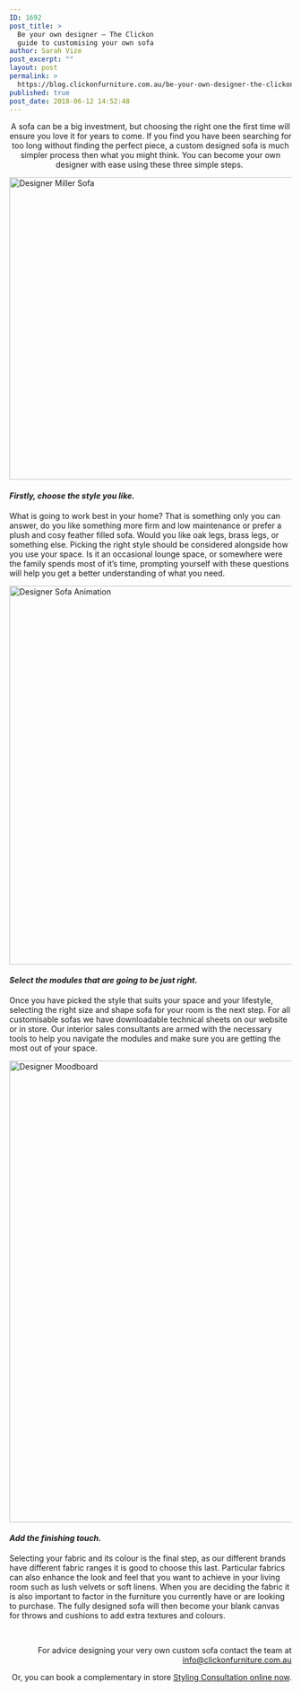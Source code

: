 ```yaml
---
ID: 1692
post_title: >
  Be your own designer — The Clickon
  guide to customising your own sofa
author: Sarah Vize
post_excerpt: ""
layout: post
permalink: >
  https://blog.clickonfurniture.com.au/be-your-own-designer-the-clickon-guide-to-customising-your-own-sofa
published: true
post_date: 2018-06-12 14:52:48
---
```

<p style="text-align: center"><span class="s1">A sofa can be a big investment, but choosing the right one the first time will ensure you love it for years to come. If you find you have been searching for too long without finding the perfect piece, a custom designed sofa is much simpler process then what you might think. You can become your own designer with ease using these three simple steps. </span></p>
<a href="https://www.clickonfurniture.com.au/miller-sofa"><img class="aligncenter size-large wp-image-1694" src="https://blog.clickonfurniture.com.au/wp-content/uploads/2018/06/CLICKON_SOCIAL_24_APRIL_LP_1509-1024x682.jpg" alt="Designer Miller Sofa" width="809" height="539" /></a>
<h4><em><span class="s1">Firstly, choose the style you like. </span></em></h4>
<span class="s1">What is going to work best in your home? That is something only you can answer, do you like something more firm and low maintenance or prefer a plush and cosy feather filled sofa. Would you like oak legs, brass legs, or something else. Picking the right style should be considered alongside how you use your space. Is it an occasional lounge space, or somewhere were the family spends most of it’s time, prompting yourself with these questions will help you get a better understanding of what you need. </span>

<a href="https://www.clickonfurniture.com.au/living-room-furniture/sofas"><img class="aligncenter size-large wp-image-1695" src="https://blog.clickonfurniture.com.au/wp-content/uploads/2018/06/miller-sofa-1024x854.gif" alt="Designer Sofa Animation" width="809" height="675" /></a>
<h4><em><span class="s1">Select the modules that are going to be just right. </span></em></h4>
<span class="s1">Once you have picked the style that suits your space and your lifestyle, selecting the right size and shape sofa for your room is the next step. For all customisable sofas we have downloadable technical sheets on our website or in store. Our interior sales consultants are armed with the necessary tools to help you navigate the modules and make sure you are getting the most out of your space. </span>

<a href="https://www.clickonfurniture.com.au/living-room-furniture/sofas"><img class="aligncenter size-full wp-image-1697" src="https://blog.clickonfurniture.com.au/wp-content/uploads/2018/06/be-your-own-designer.jpeg" alt="Designer Moodboard" width="1000" height="823" /></a>
<h4><span class="s1"><em>Add the finishing touch.</em> </span></h4>
<span class="s1">Selecting your fabric and its colour is the final step, as our different brands have different fabric ranges it is good to choose this last. Particular fabrics can also enhance the look and feel that you want to achieve in your living room such as lush velvets or soft linens. When you are deciding the fabric it is also important to factor in the furniture you currently have or are looking to purchase. The fully designed sofa will then become your blank canvas for throws and cushions to add extra textures and colours.
</span>

&nbsp;
<p style="text-align: right">For advice designing your very own custom sofa contact the team at <a href="mailto:info@clickonfurniture.com.au">info@clickonfurniture.com.au</a></p>
<p style="text-align: right">Or, you can book a complementary in store <a href="https://www.clickonfurniture.com.au/styling-consultations">Styling Consultation online now</a>.</p>